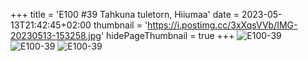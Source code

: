 +++
title = 'E100 #39 Tahkuna tuletorn, Hiiumaa'
date = 2023-05-13T21:42:45+02:00
thumbnail = 'https://i.postimg.cc/3xXqsVVb/IMG-20230513-153258.jpg'
hidePageThumbnail = true
+++
![E100-39](https://i.postimg.cc/L4WGLzjv/IMG-20230513-151405.jpg)
![E100-39](https://i.postimg.cc/5yDGJVfD/IMG-20230513-151841.jpg)
![E100-39](https://i.postimg.cc/3xXqsVVb/IMG-20230513-153258.jpg)